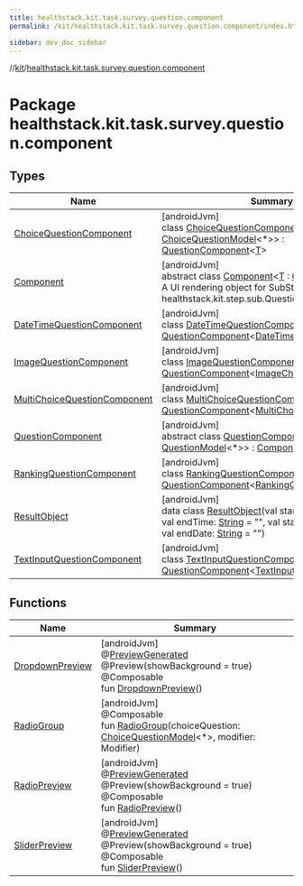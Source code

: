 ```yaml
---
title: healthstack.kit.task.survey.question.component
permalink: /kit/healthstack.kit.task.survey.question.component/index.html

sidebar: dev_doc_sidebar
---
```

//[kit](../../kit.html)/[healthstack.kit.task.survey.question.component](index.html)



# Package healthstack.kit.task.survey.question.component



## Types


| Name | Summary |
|---|---|
| [ChoiceQuestionComponent](-choice-question-component/index.html) | [androidJvm]<br>class [ChoiceQuestionComponent](-choice-question-component/index.html)&lt;[T](-choice-question-component/index.html) : [ChoiceQuestionModel](../healthstack.kit.task.survey.question.model/-choice-question-model/index.html)&lt;*&gt;&gt; : [QuestionComponent](-question-component/index.html)&lt;[T](-choice-question-component/index.html)&gt; |
| [Component](-component/index.html) | [androidJvm]<br>abstract class [Component](-component/index.html)&lt;[T](-component/index.html) : [QuestionModel](../healthstack.kit.task.survey.question.model/-question-model/index.html)&lt;*&gt;&gt;<br>A UI rendering object for SubStep such as healthstack.kit.step.sub.QuestionSubStep. |
| [DateTimeQuestionComponent](-date-time-question-component/index.html) | [androidJvm]<br>class [DateTimeQuestionComponent](-date-time-question-component/index.html) : [QuestionComponent](-question-component/index.html)&lt;[DateTimeQuestionModel](../healthstack.kit.task.survey.question.model/-date-time-question-model/index.html)&gt; |
| [ImageQuestionComponent](-image-question-component/index.html) | [androidJvm]<br>class [ImageQuestionComponent](-image-question-component/index.html) : [QuestionComponent](-question-component/index.html)&lt;[ImageChoiceQuestionModel](../healthstack.kit.task.survey.question.model/-image-choice-question-model/index.html)&gt; |
| [MultiChoiceQuestionComponent](-multi-choice-question-component/index.html) | [androidJvm]<br>class [MultiChoiceQuestionComponent](-multi-choice-question-component/index.html) : [QuestionComponent](-question-component/index.html)&lt;[MultiChoiceQuestionModel](../healthstack.kit.task.survey.question.model/-multi-choice-question-model/index.html)&gt; |
| [QuestionComponent](-question-component/index.html) | [androidJvm]<br>abstract class [QuestionComponent](-question-component/index.html)&lt;[T](-question-component/index.html) : [QuestionModel](../healthstack.kit.task.survey.question.model/-question-model/index.html)&lt;*&gt;&gt; : [Component](-component/index.html)&lt;[T](-question-component/index.html)&gt; |
| [RankingQuestionComponent](-ranking-question-component/index.html) | [androidJvm]<br>class [RankingQuestionComponent](-ranking-question-component/index.html) : [QuestionComponent](-question-component/index.html)&lt;[RankingQuestionModel](../healthstack.kit.task.survey.question.model/-ranking-question-model/index.html)&gt; |
| [ResultObject](-result-object/index.html) | [androidJvm]<br>data class [ResultObject](-result-object/index.html)(val startTime: [String](https://kotlinlang.org/api/latest/jvm/stdlib/kotlin/-string/index.html) = &quot;&quot;, val endTime: [String](https://kotlinlang.org/api/latest/jvm/stdlib/kotlin/-string/index.html) = &quot;&quot;, val startDate: [String](https://kotlinlang.org/api/latest/jvm/stdlib/kotlin/-string/index.html) = &quot;&quot;, val endDate: [String](https://kotlinlang.org/api/latest/jvm/stdlib/kotlin/-string/index.html) = &quot;&quot;) |
| [TextInputQuestionComponent](-text-input-question-component/index.html) | [androidJvm]<br>class [TextInputQuestionComponent](-text-input-question-component/index.html) : [QuestionComponent](-question-component/index.html)&lt;[TextInputQuestionModel](../healthstack.kit.task.survey.question.model/-text-input-question-model/index.html)&gt; |


## Functions


| Name | Summary |
|---|---|
| [DropdownPreview](-dropdown-preview.html) | [androidJvm]<br>@[PreviewGenerated](../healthstack.kit.annotation/-preview-generated/index.html)<br>@Preview(showBackground = true)<br>@Composable<br>fun [DropdownPreview](-dropdown-preview.html)() |
| [RadioGroup](-radio-group.html) | [androidJvm]<br>@Composable<br>fun [RadioGroup](-radio-group.html)(choiceQuestion: [ChoiceQuestionModel](../healthstack.kit.task.survey.question.model/-choice-question-model/index.html)&lt;*&gt;, modifier: Modifier) |
| [RadioPreview](-radio-preview.html) | [androidJvm]<br>@[PreviewGenerated](../healthstack.kit.annotation/-preview-generated/index.html)<br>@Preview(showBackground = true)<br>@Composable<br>fun [RadioPreview](-radio-preview.html)() |
| [SliderPreview](-slider-preview.html) | [androidJvm]<br>@[PreviewGenerated](../healthstack.kit.annotation/-preview-generated/index.html)<br>@Preview(showBackground = true)<br>@Composable<br>fun [SliderPreview](-slider-preview.html)() |

